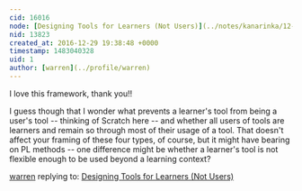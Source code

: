 ```yaml
---
cid: 16016
node: [Designing Tools for Learners (Not Users)](../notes/kanarinka/12-29-2016/designing-tools-for-learners-not-users)
nid: 13823
created_at: 2016-12-29 19:38:48 +0000
timestamp: 1483040328
uid: 1
author: [warren](../profile/warren)
---
```


I love this framework, thank you!! 

I guess though that I wonder what prevents a learner's tool from being a user's tool -- thinking of Scratch here -- and whether all users of tools are learners and remain so through most of their usage of a tool. That doesn't affect your framing of these four types, of course, but it might have bearing on PL methods -- one difference might be whether a learner's tool is not flexible enough to be used beyond a learning context?

[warren](../profile/warren) replying to: [Designing Tools for Learners (Not Users)](../notes/kanarinka/12-29-2016/designing-tools-for-learners-not-users)

